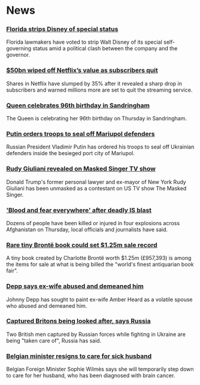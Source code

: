 # News
### [Florida strips Disney of special status](https://www.bbc.com/news/world-us-canada-61179262)
Florida lawmakers have voted to strip Walt Disney of its special self-governing status amid a political clash between the company and the governor.
### [$50bn wiped off Netflix’s value as subscribers quit](https://www.bbc.com/news/business-61173561)
Shares in Netflix have slumped by 35% after it revealed a sharp drop in subscribers and warned millions more are set to quit the streaming service. 
### [Queen celebrates 96th birthday in Sandringham](https://www.bbc.com/news/uk-61167593)
The Queen is celebrating her 96th birthday on Thursday in Sandringham. 
### [Putin orders troops to seal off Mariupol defenders](https://www.bbc.com/news/world-europe-61175675)
Russian President Vladimir Putin has ordered his troops to seal off Ukrainian defenders inside the besieged port city of Mariupol.
### [Rudy Giuliani revealed on Masked Singer TV show](https://www.bbc.com/news/entertainment-arts-61173811)
Donald Trump's former personal lawyer and ex-mayor of New York Rudy Giuliani has been unmasked as a contestant on US TV show The Masked Singer.
### ['Blood and fear everywhere' after deadly IS blast](https://www.bbc.com/news/world-asia-61174991)
Dozens of people have been killed or injured in four explosions across Afghanistan on Thursday, local officials and journalists have said. 
### [Rare tiny Brontë book could set $1.25m sale record](https://www.bbc.com/news/world-us-canada-61178869)
A tiny book created by Charlotte Brontë worth $1.25m (£957,393) is among the items for sale at what is being billed the "world's finest antiquarian book fair". 
### [Depp says ex-wife abused and demeaned him](https://www.bbc.com/news/world-us-canada-61168837)
Johnny Depp has sought to paint ex-wife Amber Heard as a volatile spouse who abused and demeaned him.
### [Captured Britons being looked after, says Russia](https://www.bbc.com/news/uk-61176382)
Two British men captured by Russian forces while fighting in Ukraine are being "taken care of", Russia has said. 
### [Belgian minister resigns to care for sick husband](https://www.bbc.com/news/world-europe-61174351)
Belgian Foreign Minister Sophie Wilmès says she will temporarily step down to care for her husband, who has been diagnosed with brain cancer. 
